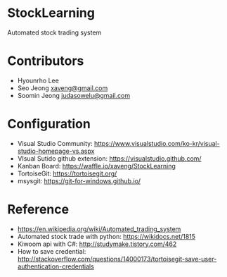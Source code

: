 # StockLearning
Automated stock trading system

# Contributors
* Hyounrho Lee	
* Seo Jeong		xaveng@gmail.com
* Soomin Jeong	judasowelu@gmail.com

# Configuration
* Visual Studio Community: https://www.visualstudio.com/ko-kr/visual-studio-homepage-vs.aspx
* VIsual Sutido github extension: https://visualstudio.github.com/
* Kanban Board: https://waffle.io/xaveng/StockLearning
* TortoiseGit: https://tortoisegit.org/
* msysgit: https://git-for-windows.github.io/

# Reference
* https://en.wikipedia.org/wiki/Automated_trading_system
* Automated stock trade with python: https://wikidocs.net/1815
* Kiwoom api with C#: http://studymake.tistory.com/462
* How to save credential: http://stackoverflow.com/questions/14000173/tortoisegit-save-user-authentication-credentials